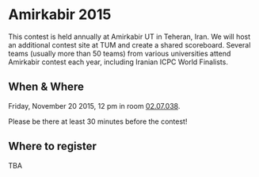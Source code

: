 # Amirkabir 2015
This contest is held annually at Amirkabir UT in Teheran, Iran. We will host an additional contest site at TUM and create a shared scoreboard. Several teams (usually more than 50 teams) from various universities attend Amirkabir contest each year, including Iranian ICPC World Finalists.

## When & Where
Friday, November 20 2015, 12 pm in room [02.07.038](https://portal.mytum.de/campus/roomfinder/roomfinder_viewmap?mapid=121&roomid=02.07.038@5607).

Please be there at least 30 minutes before the contest!

## Where to register
TBA
